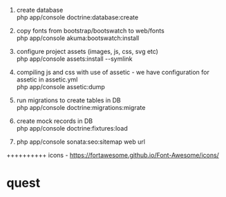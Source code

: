 1. create database<br>
php app/console doctrine:database:create

2. copy fonts from bootstrap/bootswatch to web/fonts<br>
php app/console akuma:bootswatch:install

3. configure project assets (images, js, css, svg etc)<br>
php app/console assets:install --symlink

4. compiling js and css with use of assetic - we have configuration for assetic in assetic.yml<br>
php app/console assetic:dump

5. run migrations to create tables in DB<br>
php app/console doctrine:migrations:migrate

6. create mock records in DB<br>
php app/console doctrine:fixtures:load

7. php app/console sonata:seo:sitemap web url


++++++++++
icons - https://fortawesome.github.io/Font-Awesome/icons/
# quest
